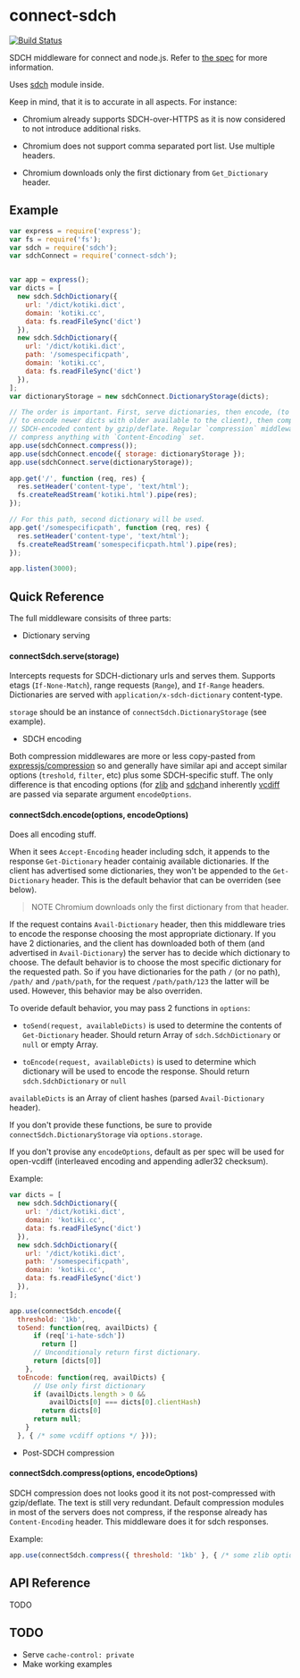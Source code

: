 # connect-sdch

[![Build Status](https://travis-ci.org/baranov1ch/connect-sdch.svg?branch=master)](https://travis-ci.org/baranov1ch/connect-sdch)

SDCH middleware for connect and node.js. Refer to [the spec](http://lists.w3.org/Archives/Public/ietf-http-wg/2008JulSep/att-0441/Shared_Dictionary_Compression_over_HTTP.pdf) for more information.

Uses [sdch](https://github.com/baranov1ch/node-sdch) module inside.

Keep in mind, that it is to accurate in all aspects. For instance:

* Chromium already supports SDCH-over-HTTPS as it is now considered to not
introduce additional risks.

* Chromium does not support comma separated port list. Use multiple headers.

* Chromium downloads only the first dictionary from `Get_Dictionary` header.

## Example

```javascript
var express = require('express');
var fs = require('fs');
var sdch = require('sdch');
var sdchConnect = require('connect-sdch');


var app = express();
var dicts = [
  new sdch.SdchDictionary({
    url: '/dict/kotiki.dict',
    domain: 'kotiki.cc',
    data: fs.readFileSync('dict')
  }),
  new sdch.SdchDictionary({
    url: '/dict/kotiki.dict',
    path: '/somespecificpath',
    domain: 'kotiki.cc',
    data: fs.readFileSync('dict')
  }),
];
var dictionaryStorage = new sdchConnect.DictionaryStorage(dicts);

// The order is important. First, serve dictionaries, then encode, (to be able
// to encode newer dicts with older available to the client), then compress
// SDCH-encoded content by gzip/deflate. Regular `compression` middleware won't
// compress anything with `Content-Encoding` set.
app.use(sdchConnect.compress());
app.use(sdchConnect.encode({ storage: dictionaryStorage });
app.use(sdchConnect.serve(dictionaryStorage));

app.get('/', function (req, res) {
  res.setHeader('content-type', 'text/html');
  fs.createReadStream('kotiki.html').pipe(res);
});

// For this path, second dictionary will be used.
app.get('/somespecificpath', function (req, res) {
  res.setHeader('content-type', 'text/html');
  fs.createReadStream('somespecificpath.html').pipe(res);
});

app.listen(3000);
```

## Quick Reference

The full middleware consisits of three parts:

* Dictionary serving

#### connectSdch.serve(storage)

Intercepts requests for SDCH-dictionary urls and serves them.
Supports etags (`If-None-Match`), range requests (`Range`), and `If-Range` headers.
Dictionaries are served with `application/x-sdch-dictionary` content-type.

`storage` should be an instance of `connectSdch.DictionaryStorage` (see example).

* SDCH encoding

Both compression middlewares are more or less copy-pasted from
[expressjs/compression](https://github.com/expressjs/compression) so and generally have similar api and accept
similar options (`treshold`, `filter`, etc) plus some SDCH-specific stuff.
The only difference is that encoding options (for [zlib](http://nodejs.org/api/zlib.html) and [sdch](https://github.com/baranov1ch/node-sdch)and inherently [vcdiff](https://github.com/baranov1ch/node-vcdiff)
are passed via separate argument `encodeOptions`.

#### connectSdch.encode(options, encodeOptions)

Does all encoding stuff.

When it sees `Accept-Encoding` header including sdch,
it appends to the response `Get-Dictionary` header containig available
dictionaries. If the client has advertised some dictionaries, they won't be
appended to the `Get-Dictionary` header. This is the default behavior that
can be overriden (see below).

> NOTE Chromium downloads only the first dictionary from that header.

If the request contains `Avail-Dictionary` header, then this middleware tries
to encode the response choosing the most appropriate dictionary. If you have 2
dictionaries, and the client has downloaded both of them (and advertised in
`Avail-Dictionary`) the server has to decide which dictionary to choose. The
default behavior is to choose the most specific dictionary for the requested
path. So if you have dictionaries for the path `/` (or no path), `/path/`
and `/path/path`, for the request `/path/path/123` the latter will be used.
However, this behavior may be also overriden.

To overide default behavior, you may pass 2 functions in `options`:

* `toSend(request, availableDicts)` is used to determine the contents of
`Get-Dictionary` header. Should return Array of `sdch.SdchDictionary` or
`null` or empty Array.

* `toEncode(request, availableDicts)` is used to determine which dictionary
will be used to encode the response. Should return `sdch.SdchDictionary` or
`null`

`availableDicts` is an Array of client hashes (parsed `Avail-Dictionary` header).

If you don't provide these functions, be sure to provide
`connectSdch.DictionaryStorage` via `options.storage`.

If you don't provise any `encodeOptions`, default as per spec will be used
for open-vcdiff (interleaved encoding and appending adler32 checksum).

Example:

```javascript
var dicts = [
  new sdch.SdchDictionary({
    url: '/dict/kotiki.dict',
    domain: 'kotiki.cc',
    data: fs.readFileSync('dict')
  }),
  new sdch.SdchDictionary({
    url: '/dict/kotiki.dict',
    path: '/somespecificpath',
    domain: 'kotiki.cc',
    data: fs.readFileSync('dict')
  }),
];

app.use(connectSdch.encode({
  threshold: '1kb',
  toSend: function(req, availDicts) {
      if (req['i-hate-sdch'])
        return []
      // Unconditionaly return first dictionary.
      return [dicts[0]]
    },
  toEncode: function(req, availDicts) {
      // Use only first dictionary
      if (availDicts.length > 0 &&
          availDicts[0] === dicts[0].clientHash)
        return dicts[0]
      return null;
    }
  }, { /* some vcdiff options */ }));

```

* Post-SDCH compression

#### connectSdch.compress(options, encodeOptions)

SDCH compression does not looks good it its not post-compressed with
gzip/deflate. The text is still very redundant. Default compression modules
in most of the servers does not compress, if the response already has
`Content-Encoding` header. This middleware does it for sdch responses.

Example:

```javascript
app.use(connectSdch.compress({ threshold: '1kb' }, { /* some zlib options */ }));

```

## API Reference

TODO

## TODO

  * Serve `cache-control: private`
  * Make working examples

